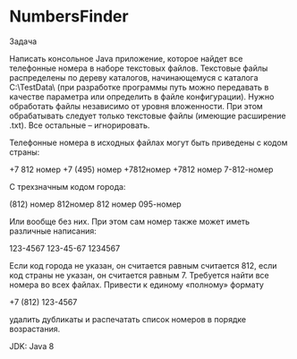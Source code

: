 # NumbersFinder
Задача

Написать консольное Java приложение, которое найдет все телефонные номера в наборе текстовых файлов. Текстовые файлы распределены по дереву каталогов, начинающемуся с каталога C:\TestData\ (при разработке программы путь можно передавать в качестве параметра или определить в файле конфигурации). Нужно обработать файлы независимо от уровня вложенности. При этом обрабатывать следует только текстовые файлы (имеющие расширение .txt). Все остальные – игнорировать.

Телефонные номера в исходных файлах могут быть приведены с кодом страны:

+7 812 номер
+7 (495) номер
+7812номер
+7812 номер
7-812-номер

С трехзначным кодом города:

(812) номер
812номер
812 номер
095-номер

Или вообще без них. При этом сам номер также может иметь различные написания:

123-4567
123-45-67
1234567

Если код города не указан, он считается равным считается 812, если код страны не указан, он считается равным 7. Требуется найти все номера во всех файлах. Привести к единому «полному» формату

+7 (812) 123-4567

удалить дубликаты и распечатать список номеров в порядке возрастания.

JDK: 		Java 8
